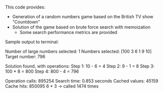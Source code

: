 This code provides:
- Generation of a random numbers game based on the British TV show "Countdown"
- Solution of the game based on brute force search with memoization
    - Some search performance metrics are provided
 
Sample output to terminal:

Number of large numbers selected: 1
Numbers selected: [100   3   6   1   9  10]
Target number: 796

Solution found, with operations:
Step 1: 10 - 6 = 4
Step 2: 9 - 1 = 8
Step 3: 100 * 8 = 800
Step 4: 800 - 4 = 796

Operation calls: 895254
Search time: 0.853 seconds
Cached values: 45159
Cache hits: 850095
6 * 3 → called 1474 times
